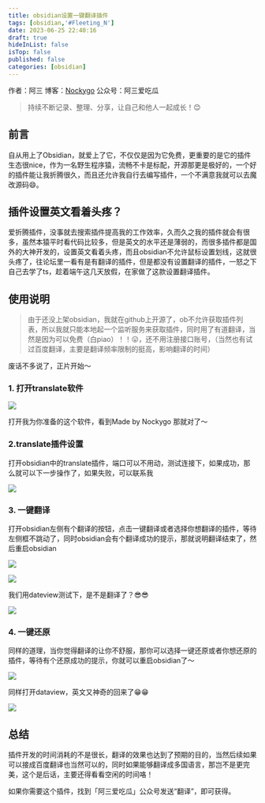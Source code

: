 ```yaml
---
title: obsidian设置一键翻译插件
tags: [obsidian,'#Fleeting_N']
date: 2023-06-25 22:40:16
draft: true
hideInList: false
isTop: false
published: false
categories: [obsidian]
---
```


作者：阿三 
博客：[Nockygo](https://blog.asan123.top) 
公众号：阿三爱吃瓜 

> 持续不断记录、整理、分享，让自己和他人一起成长！😊

## 前言

自从用上了Obsidian，就爱上了它，不仅仅是因为它免费，更重要的是它的插件生态很nice，作为一名野生程序猿，流畅不卡是标配，开源那更是极好的，一个好的插件能让我折腾很久，而且还允许我自行去编写插件，一个不满意我就可以去魔改源码😄。

## 插件设置英文看着头疼？

爱折腾插件，没事就去搜索插件提高我的工作效率，久而久之我的插件就会有很多，虽然本猿平时看代码比较多，但是英文的水平还是薄弱的，而很多插件都是国外的大神开发的，设置英文看着头疼，而且obsidian不允许鼠标设置划线，这就很头疼了，往论坛里一看有是有翻译的插件，但是都没有设置翻译的插件，一怒之下自己去学了ts，趁着端午这几天放假，在家做了这款设置翻译插件。

## 使用说明

> 由于还没上架obsidian，我就在github上开源了，ob不允许获取插件列表，所以我就只能本地起一个监听服务来获取插件，同时用了有道翻译，当然是因为可以免费（白piao）！！😛，还不用注册接口账号，（当然也有试过百度翻译，主要是翻译频率限制的挺高，影响翻译的时间）

废话不多说了，正片开始～

### 1. 打开translate软件

![](https://weimgpub.oss-cn-hangzhou.aliyuncs.com/img/202306252320063.png)

打开我为你准备的这个软件，看到Made by Nockygo 那就对了～

### 2.translate插件设置

打开obsidian中的translate插件，端口可以不用动，测试连接下，如果成功，那么就可以下一步操作了，如果失败，可以联系我

![](https://weimgpub.oss-cn-hangzhou.aliyuncs.com/img/202306252336566.png)

### 3. 一键翻译

打开obsidian左侧有个翻译的按钮，点击一键翻译或者选择你想翻译的插件，等待左侧框不跳动了，同时obsidian会有个翻译成功的提示，那就说明翻译结束了，然后重启obsidian

![](https://weimgpub.oss-cn-hangzhou.aliyuncs.com/img/202306252336921.png)

![](https://weimgpub.oss-cn-hangzhou.aliyuncs.com/img/202306252336479.png)

我们用dateview测试下，是不是翻译了？😎😎

![](https://weimgpub.oss-cn-hangzhou.aliyuncs.com/img/202306252337898.png)

### 4. 一键还原

同样的道理，当你觉得翻译的让你不舒服，那你可以选择一键还原或者你想还原的插件，等待有个还原成功的提示，你就可以重启obsidian了～

![](https://weimgpub.oss-cn-hangzhou.aliyuncs.com/img/202306252337973.png)

同样打开dataview，英文又神奇的回来了😁😁

![](https://weimgpub.oss-cn-hangzhou.aliyuncs.com/img/202306252337119.png)

## 总结

插件开发的时间消耗的不是很长，翻译的效果也达到了预期的目的，当然后续如果可以接成百度翻译也当然可以的，同时如果能够翻译成多国语言，那岂不是更完美，这个是后话，主要还得看看空闲的时间咯！

如果你需要这个插件，找到「阿三爱吃瓜」公众号发送“翻译”，即可获得。

 